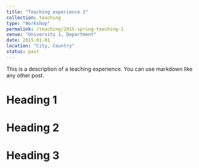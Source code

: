 ```yaml
---
title: "Teaching experience 2"
collection: teaching
type: "Workshop"
permalink: /teaching/2015-spring-teaching-1
venue: "University 1, Department"
date: 2015-01-01
location: "City, Country"
status: past
---
```


This is a description of a teaching experience. You can use markdown like any other post.

Heading 1
======

Heading 2
======

Heading 3
======
